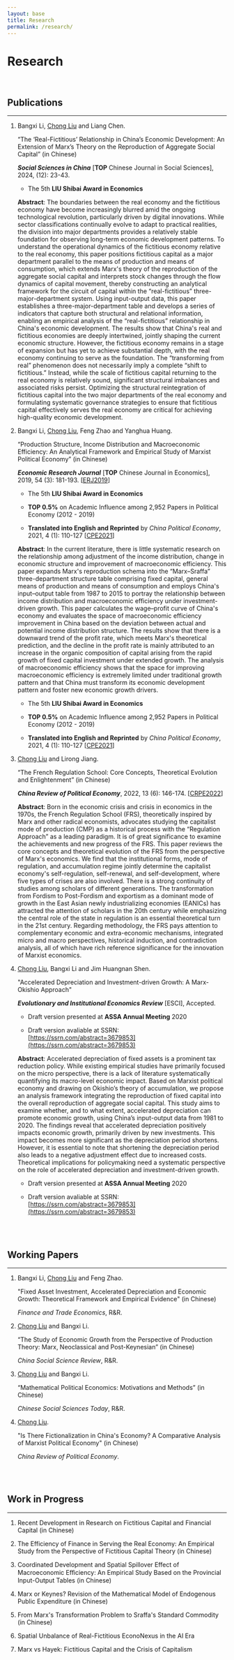 ```yaml
---
layout: base
title: Research
permalink: /research/
---
```


# Research

<br/>

## Publications

------

1. Bangxi Li, <u>Chong Liu</u> and Liang Chen.
   
    “The ‘Real-Fictitious’ Relationship in China’s Economic Development: An Extension of Marx’s Theory on the Reproduction of Aggregate Social Capital” (in Chinese)
    
    ***Social Sciences in China*** [**TOP** Chinese Journal in Social Sciences], 2024, (12): 23-43.

   - The 5th **LIU Shibai Award in Economics**

    **Abstract**: The boundaries between the real economy and the fictitious economy have become increasingly blurred amid the ongoing technological revolution, particularly driven by digital innovations. While sector classifications continually evolve to adapt to practical realities, the division into major departments provides a relatively stable foundation for observing long-term economic development patterns. To understand the operational dynamics of the fictitious economy relative to the real economy, this paper positions fictitious capital as a major department parallel to the means of production and means of consumption, which extends Marx's theory of the reproduction of the aggregate social capital and interprets stock changes through the flow dynamics of capital movement, thereby constructing an analytical framework for the circuit of capital within the “real-fictitious” three-major-department system. Using input-output data, this paper establishes a three-major-department table and develops a series of indicators that capture both structural and relational information, enabling an empirical analysis of the “real-fictitious” relationship in China's economic development. The results show that China's real and fictitious economies are deeply intertwined, jointly shaping the current economic structure. However, the fictitious economy remains in a stage of expansion but has yet to achieve substantial depth, with the real economy continuing to serve as the foundation. The “transforming from real” phenomenon does not necessarily imply a complete “shift to fictitious.” Instead, while the scale of fictitious capital returning to the real economy is relatively sound, significant structural imbalances and associated risks persist. Optimizing the structural reintegration of fictitious capital into the two major departments of the real economy and formulating systematic governance strategies to ensure that fictitious capital effectively serves the real economy are critical for achieving high-quality economic development.

2. Bangxi Li, <u>Chong Liu</u>, Feng Zhao and Yanghua Huang.
   
    “Production Structure, Income Distribution and Macroeconomic Efficiency: An Analytical Framework and Empirical Study of Marxist Political Economy” (in Chinese)

    ***Economic Research Journal*** [**TOP** Chinese Journal in Economics], 2019, 54 (3): 181-193. [[ERJ2019](http://39.98.141.84:3838/iMarxTool/ERJ2019.pdf)]

   - The 5th **LIU Shibai Award in Economics**

   - **TOP 0.5%** on Academic Influence among 2,952 Papers in Political Economy (2012 - 2019)

   - **Translated into English and Reprinted** by _China Political Economy_, 2021, 4 (1): 110-127 [[CPE2021](http://39.98.141.84:3838/iMarxTool/CPE2021.pdf)]

    **Abstract**: In the current literature, there is little systematic research on the relationship among adjustment of the income distribution, change in economic structure and improvement of macroeconomic efficiency. This paper expands Marx's reproduction schema into the “Marx–Sraffa” three-department structure table comprising fixed capital, general means of production and means of consumption and employs China's input–output table from 1987 to 2015 to portray the relationship between income distribution and macroeconomic efficiency under investment-driven growth. This paper calculates the wage–profit curve of China's economy and evaluates the space of macroeconomic efficiency improvement in China based on the deviation between actual and potential income distribution structure. The results show that there is a downward trend of the profit rate, which meets Marx's theoretical prediction, and the decline in the profit rate is mainly attributed to an increase in the organic composition of capital arising from the rapid growth of fixed capital investment under extended growth. The analysis of macroeconomic efficiency shows that the space for improving macroeconomic efficiency is extremely limited under traditional growth pattern and that China must transform its economic development pattern and foster new economic growth drivers.

   - The 5th **LIU Shibai Award in Economics**

   - **TOP 0.5%** on Academic Influence among 2,952 Papers in Political Economy (2012 - 2019)

   - **Translated into English and Reprinted** by _China Political Economy_, 2021, 4 (1): 110-127 [[CPE2021](http://39.98.141.84:3838/iMarxTool/CPE2021.pdf)]

3. <u>Chong Liu</u> and Lirong Jiang. 
   
    “The French Regulation School: Core Concepts, Theoretical Evolution and Enlightenment” (in Chinese)
    
    ***China Review of Political Economy***, 2022, 13 (6): 146-174. [[CRPE2022](http://39.98.141.84:3838/iMarxTool/CRPE2022.pdf)]

    **Abstract**: Born in the economic crisis and crisis in economics in the 1970s, the French Regulation School (FRS), theoretically inspired by Marx and other radical economists, advocates studying the capitalist mode of production (CMP) as a historical process with the “Regulation Approach” as a leading paradigm. It is of great significance to examine the achievements and new progress of the FRS. This paper reviews the core concepts and theoretical evolution of the FRS from the perspective of Marx's economics. We find that the institutional forms, mode of regulation, and accumulation regime jointly determine the capitalist economy's self-regulation, self-renewal, and self-development, where five types of crises are also involved. There is a strong continuity of studies among scholars of different generations. The transformation from Fordism to Post-Fordism and exportism as a dominant mode of growth in the East Asian newly industrializing economies (EANICs) has attracted the attention of scholars in the 20th century while emphasizing the central role of the state in regulation is an essential theoretical turn in the 21st century. Regarding methodology, the FRS pays attention to complementary economic and extra-economic mechanisms, integrated micro and macro perspectives, historical induction, and contradiction analysis, all of which have rich reference significance for the innovation of Marxist economics.

4. <u>Chong Liu</u>, Bangxi Li and Jim Huangnan Shen.
   
    "Accelerated Depreciation and Investment-driven Growth: A Marx-Okishio Approach"

    **_Evolutionary and Institutional Economics Review_** [ESCI], Accepted.

    - Draft version presented at **ASSA Annual Meeting** 2020

    - Draft version avaliable at SSRN: [https://ssrn.com/abstract=3679853](https://ssrn.com/abstract=3679853)

    **Abstract**: Accelerated depreciation of fixed assets is a prominent tax reduction policy. While existing empirical studies have primarily focused on the micro perspective, there is a lack of literature systematically quantifying its macro-level economic impact. Based on Marxist political economy and drawing on Okishio’s theory of accumulation, we propose an analysis framework integrating the reproduction of fixed capital into the overall reproduction of aggregate social capital. This study aims to examine whether, and to what extent, accelerated depreciation can promote economic growth, using China’s input-output data from 1981 to 2020. The findings reveal that accelerated depreciation positively impacts economic growth, primarily driven by new investments. This impact becomes more significant as the depreciation period shortens. However, it is essential to note that shortening the depreciation period also leads to a negative adjustment effect due to increased costs. Theoretical implications for policymaking need a systematic perspective on the role of accelerated depreciation and investment-driven growth.

    - Draft version presented at **ASSA Annual Meeting** 2020

    - Draft version avaliable at SSRN: [https://ssrn.com/abstract=3679853](https://ssrn.com/abstract=3679853)

<br/>
<br/>

## Working Papers

-----

1. Bangxi Li, <u>Chong Liu</u> and Feng Zhao.
   
    "Fixed Asset Investment, Accelerated Depreciation and Economic Growth: Theoretical Framework and Empirical Evidence" (in Chinese)
    
    _Finance and Trade Economics_, R&R.

2. <u>Chong Liu</u> and Bangxi Li.
   
    “The Study of Economic Growth from the Perspective of Production Theory: Marx, Neoclassical and Post-Keynesian” (in Chinese)

    _China Social Science Review_, R&R.

3. <u>Chong Liu</u> and Bangxi Li.
   
    “Mathematical Political Economics: Motivations and Methods” (in Chinese)

    _Chinese Social Sciences Today_, R&R.

4. <u>Chong Liu</u>.
   
    "Is There Fictionalization in China's Economy? A Comparative Analysis of Marxist Political Economy" (in Chinese)

    _China Review of Political Economy_.

<br/>
<br/>


## Work in Progress

-----

1. Recent Development in Research on Fictitious Capital and Financial Capital (in Chinese)

2. The Efficiency of Finance in Serving the Real Economy: An Empirical Study from the Perspective of Fictitious Capital Theory (in Chinese)

3. Coordinated Development and Spatial Spillover Effect of Macroeconomic Eﬀiciency: An Empirical Study Based on the Provincial Input-Output Tables (in Chinese)

4. Marx or Keynes? Revision of the Mathematical Model of Endogenous Public Expenditure (in Chinese)

5. From Marx's Transformation Problem to Sraffa's Standard Commodity (in Chinese)

6. Spatial Unbalance of Real-Fictitious EconoNexus in the AI Era

7. Marx vs Hayek: Fictitious Capital and the Crisis of Capitalism

<br/>
<br/>
